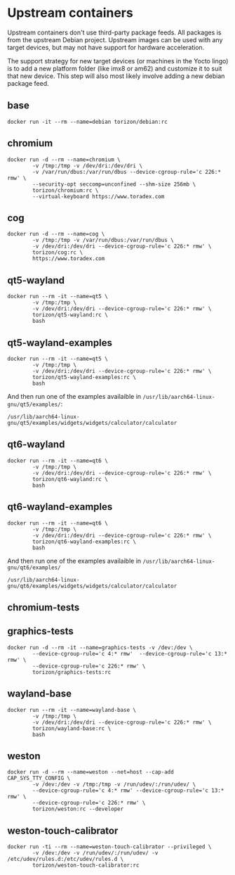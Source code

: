# Upstream containers

Upstream containers don't use third-party package feeds. All packages is from the upstream Debian project.
Upstream images can be used with any target devices, but may not have support for hardware acceleration.

The support strategy for new target devices (or machines in the Yocto lingo) is to add a new platform folder (like imx8 or am62) and customize it to suit that new device. This step will also most likely involve adding a new debian package feed.

## base

```
docker run -it --rm --name=debian torizon/debian:rc
```

## chromium

```
docker run -d --rm --name=chromium \
        -v /tmp:/tmp -v /dev/dri:/dev/dri \
        -v /var/run/dbus:/var/run/dbus --device-cgroup-rule='c 226:* rmw' \
        --security-opt seccomp=unconfined --shm-size 256mb \
        torizon/chromium:rc \
        --virtual-keyboard https://www.toradex.com
```

## cog

```
docker run -d --rm --name=cog \
        -v /tmp:/tmp -v /var/run/dbus:/var/run/dbus \
        -v /dev/dri:/dev/dri --device-cgroup-rule='c 226:* rmw' \
        torizon/cog:rc \
        https://www.toradex.com
```

## qt5-wayland

```
docker run --rm -it --name=qt5 \
        -v /tmp:/tmp \
        -v /dev/dri:/dev/dri --device-cgroup-rule='c 226:* rmw' \
        torizon/qt5-wayland:rc \
        bash
```

## qt5-wayland-examples

```
docker run --rm -it --name=qt5 \
        -v /tmp:/tmp \
        -v /dev/dri:/dev/dri --device-cgroup-rule='c 226:* rmw' \
        torizon/qt5-wayland-examples:rc \
        bash
```

And then run one of the examples availaible in `/usr/lib/aarch64-linux-gnu/qt5/examples/`:

```
/usr/lib/aarch64-linux-gnu/qt5/examples/widgets/widgets/calculator/calculator
```


## qt6-wayland

```
docker run --rm -it --name=qt6 \
        -v /tmp:/tmp \
        -v /dev/dri:/dev/dri --device-cgroup-rule='c 226:* rmw' \
        torizon/qt6-wayland:rc \
        bash
```

## qt6-wayland-examples

```
docker run --rm -it --name=qt6 \
        -v /tmp:/tmp \
        -v /dev/dri:/dev/dri --device-cgroup-rule='c 226:* rmw' \
        torizon/qt6-wayland-examples:rc \
        bash
```

And then run one of the examples availaible in `/usr/lib/aarch64-linux-gnu/qt6/examples/`

```
/usr/lib/aarch64-linux-gnu/qt6/examples/widgets/widgets/calculator/calculator
```

## chromium-tests

## graphics-tests

```
docker run -d --rm -it --name=graphics-tests -v /dev:/dev \
        --device-cgroup-rule='c 4:* rmw'  --device-cgroup-rule='c 13:* rmw' \
        --device-cgroup-rule='c 226:* rmw' \
        torizon/graphics-tests:rc
```

## wayland-base

```
docker run --rm -it --name=wayland-base \
        -v /tmp:/tmp \
        -v /dev/dri:/dev/dri --device-cgroup-rule='c 226:* rmw' \
        torizon/wayland-base:rc \
        bash
```

## weston

```
docker run -d --rm --name=weston --net=host --cap-add CAP_SYS_TTY_CONFIG \
        -v /dev:/dev -v /tmp:/tmp -v /run/udev/:/run/udev/ \
        --device-cgroup-rule='c 4:* rmw' --device-cgroup-rule='c 13:* rmw' \
        --device-cgroup-rule='c 226:* rmw' \
        torizon/weston:rc --developer
```

## weston-touch-calibrator

```
docker run -ti --rm --name=weston-touch-calibrator --privileged \
        -v /dev:/dev -v /run/udev/:/run/udev/ -v /etc/udev/rules.d:/etc/udev/rules.d \
        torizon/weston-touch-calibrator:rc
```
